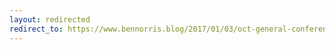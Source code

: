 ```yaml
---
layout: redirected
redirect_to: https://www.bennorris.blog/2017/01/03/oct-general-conference.html
---
```

